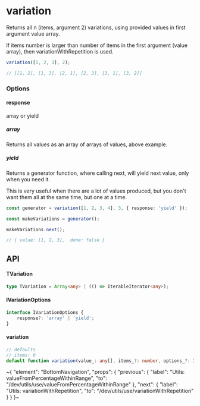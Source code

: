 
# variation

Returns all n (items, argument 2) variations, using provided values in first argument value array.

If items number is larger than number of items in the first argument (value array), then variationWithRepetition is used.

```ts
variation([1, 2, 3], 2);

// [[1, 2], [1, 3], [2, 1], [2, 3], [3, 1], [3, 2]]
```

### Options

#### response

array or yield

##### array

Returns all values as an array of arrays of values, above example.

##### yield

Returns a generator function, where calling next, will yield next value, only when you need it.

This is very useful when there are a lot of values produced, but you don't want them all at the same time, but one at a time.

```ts
const generator = variation([1, 2, 3, 4], 3, { response: 'yield' });

const makeVariations = generator();

makeVariations.next();

// { value: [1, 2, 3],  done: false }
```

## API

#### TVariation

```ts
type TVariation = Array<any> | (() => IterableIterator<any>);
```

#### IVariationOptions

```ts
interface IVariationOptions {
    response?: 'array' | 'yield';
}
```

#### variation

```ts
// defaults
// items: 0
default function variation(value_: any[], items_?: number, options_?: IVariationOptions): TVariation;
```


~{
  "element": "BottomNavigation",
  "props": {
    "previous": {
      "label": "Utils: valueFromPercentageWithinRange",
      "to": "/dev/utils/use/valueFromPercentageWithinRange"
    },
    "next": {
      "label": "Utils: variationWithRepetition",
      "to": "/dev/utils/use/variationWithRepetition"
    }
  }
}~
